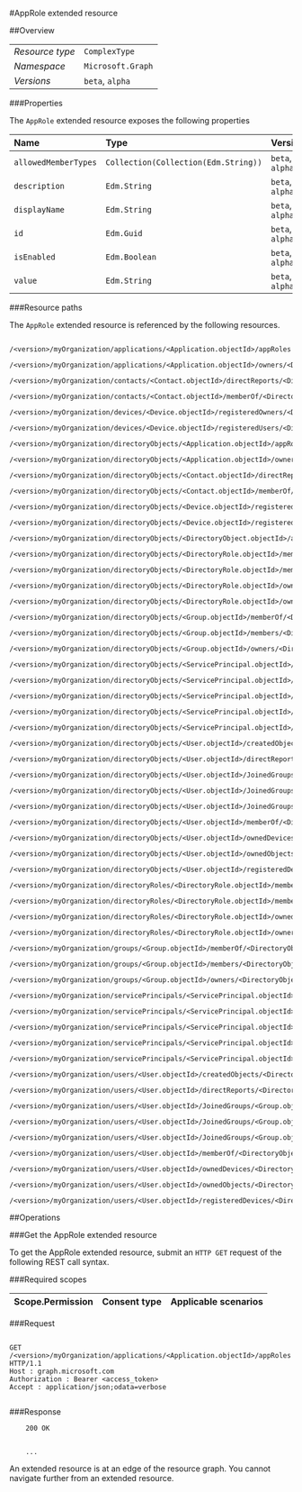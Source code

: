 #AppRole extended resource

 



##Overview

|  |  | 
| :-- | :-- | 
| _Resource type_ | `ComplexType` | 
| _Namespace_ | `Microsoft.Graph` | 
| _Versions_ | `beta`, `alpha` | 


###Properties

The `AppRole` extended resource exposes the following properties 

| Name | Type | Versions | Nullable | Unicode | Comments | 
| :-- | :-- | :-- | :-- | :-- | :-- | 
| `allowedMemberTypes` | `Collection(Collection(Edm.String))` | `beta`, `alpha` | `false` | `false` |  | 
| `description` | `Edm.String` | `beta`, `alpha` | `true` | `false` |  | 
| `displayName` | `Edm.String` | `beta`, `alpha` | `true` | `false` |  | 
| `id` | `Edm.Guid` | `beta`, `alpha` | `false` | `n/a` |  | 
| `isEnabled` | `Edm.Boolean` | `beta`, `alpha` | `false` | `n/a` |  | 
| `value` | `Edm.String` | `beta`, `alpha` | `true` | `false` |  | 


###Resource paths

The `AppRole` extended resource is referenced by the following resources. 

```
	/<version>/myOrganization/applications/<Application.objectId>/appRoles
	/<version>/myOrganization/applications/<Application.objectId>/owners/<DirectoryObject.objectId>/appRoles
	/<version>/myOrganization/contacts/<Contact.objectId>/directReports/<DirectoryObject.objectId>/appRoles
	/<version>/myOrganization/contacts/<Contact.objectId>/memberOf/<DirectoryObject.objectId>/appRoles
	/<version>/myOrganization/devices/<Device.objectId>/registeredOwners/<DirectoryObject.objectId>/appRoles
	/<version>/myOrganization/devices/<Device.objectId>/registeredUsers/<DirectoryObject.objectId>/appRoles
	/<version>/myOrganization/directoryObjects/<Application.objectId>/appRoles
	/<version>/myOrganization/directoryObjects/<Application.objectId>/owners/<DirectoryObject.objectId>/appRoles
	/<version>/myOrganization/directoryObjects/<Contact.objectId>/directReports/<DirectoryObject.objectId>/appRoles
	/<version>/myOrganization/directoryObjects/<Contact.objectId>/memberOf/<DirectoryObject.objectId>/appRoles
	/<version>/myOrganization/directoryObjects/<Device.objectId>/registeredOwners/<DirectoryObject.objectId>/appRoles
	/<version>/myOrganization/directoryObjects/<Device.objectId>/registeredUsers/<DirectoryObject.objectId>/appRoles
	/<version>/myOrganization/directoryObjects/<DirectoryObject.objectId>/appRoles
	/<version>/myOrganization/directoryObjects/<DirectoryRole.objectId>/memberOf/<DirectoryObject.objectId>/appRoles
	/<version>/myOrganization/directoryObjects/<DirectoryRole.objectId>/members/<DirectoryObject.objectId>/appRoles
	/<version>/myOrganization/directoryObjects/<DirectoryRole.objectId>/ownedObjects/<DirectoryObject.objectId>/appRoles
	/<version>/myOrganization/directoryObjects/<DirectoryRole.objectId>/owners/<DirectoryObject.objectId>/appRoles
	/<version>/myOrganization/directoryObjects/<Group.objectId>/memberOf/<DirectoryObject.objectId>/appRoles
	/<version>/myOrganization/directoryObjects/<Group.objectId>/members/<DirectoryObject.objectId>/appRoles
	/<version>/myOrganization/directoryObjects/<Group.objectId>/owners/<DirectoryObject.objectId>/appRoles
	/<version>/myOrganization/directoryObjects/<ServicePrincipal.objectId>/appRoles
	/<version>/myOrganization/directoryObjects/<ServicePrincipal.objectId>/createdObjects/<DirectoryObject.objectId>/appRoles
	/<version>/myOrganization/directoryObjects/<ServicePrincipal.objectId>/memberOf/<DirectoryObject.objectId>/appRoles
	/<version>/myOrganization/directoryObjects/<ServicePrincipal.objectId>/ownedObjects/<DirectoryObject.objectId>/appRoles
	/<version>/myOrganization/directoryObjects/<ServicePrincipal.objectId>/owners/<DirectoryObject.objectId>/appRoles
	/<version>/myOrganization/directoryObjects/<User.objectId>/createdObjects/<DirectoryObject.objectId>/appRoles
	/<version>/myOrganization/directoryObjects/<User.objectId>/directReports/<DirectoryObject.objectId>/appRoles
	/<version>/myOrganization/directoryObjects/<User.objectId>/JoinedGroups/<Group.objectId>/memberOf/<DirectoryObject.objectId>/appRoles
	/<version>/myOrganization/directoryObjects/<User.objectId>/JoinedGroups/<Group.objectId>/members/<DirectoryObject.objectId>/appRoles
	/<version>/myOrganization/directoryObjects/<User.objectId>/JoinedGroups/<Group.objectId>/owners/<DirectoryObject.objectId>/appRoles
	/<version>/myOrganization/directoryObjects/<User.objectId>/memberOf/<DirectoryObject.objectId>/appRoles
	/<version>/myOrganization/directoryObjects/<User.objectId>/ownedDevices/<DirectoryObject.objectId>/appRoles
	/<version>/myOrganization/directoryObjects/<User.objectId>/ownedObjects/<DirectoryObject.objectId>/appRoles
	/<version>/myOrganization/directoryObjects/<User.objectId>/registeredDevices/<DirectoryObject.objectId>/appRoles
	/<version>/myOrganization/directoryRoles/<DirectoryRole.objectId>/memberOf/<DirectoryObject.objectId>/appRoles
	/<version>/myOrganization/directoryRoles/<DirectoryRole.objectId>/members/<DirectoryObject.objectId>/appRoles
	/<version>/myOrganization/directoryRoles/<DirectoryRole.objectId>/ownedObjects/<DirectoryObject.objectId>/appRoles
	/<version>/myOrganization/directoryRoles/<DirectoryRole.objectId>/owners/<DirectoryObject.objectId>/appRoles
	/<version>/myOrganization/groups/<Group.objectId>/memberOf/<DirectoryObject.objectId>/appRoles
	/<version>/myOrganization/groups/<Group.objectId>/members/<DirectoryObject.objectId>/appRoles
	/<version>/myOrganization/groups/<Group.objectId>/owners/<DirectoryObject.objectId>/appRoles
	/<version>/myOrganization/servicePrincipals/<ServicePrincipal.objectId>/appRoles
	/<version>/myOrganization/servicePrincipals/<ServicePrincipal.objectId>/createdObjects/<DirectoryObject.objectId>/appRoles
	/<version>/myOrganization/servicePrincipals/<ServicePrincipal.objectId>/memberOf/<DirectoryObject.objectId>/appRoles
	/<version>/myOrganization/servicePrincipals/<ServicePrincipal.objectId>/ownedObjects/<DirectoryObject.objectId>/appRoles
	/<version>/myOrganization/servicePrincipals/<ServicePrincipal.objectId>/owners/<DirectoryObject.objectId>/appRoles
	/<version>/myOrganization/users/<User.objectId>/createdObjects/<DirectoryObject.objectId>/appRoles
	/<version>/myOrganization/users/<User.objectId>/directReports/<DirectoryObject.objectId>/appRoles
	/<version>/myOrganization/users/<User.objectId>/JoinedGroups/<Group.objectId>/memberOf/<DirectoryObject.objectId>/appRoles
	/<version>/myOrganization/users/<User.objectId>/JoinedGroups/<Group.objectId>/members/<DirectoryObject.objectId>/appRoles
	/<version>/myOrganization/users/<User.objectId>/JoinedGroups/<Group.objectId>/owners/<DirectoryObject.objectId>/appRoles
	/<version>/myOrganization/users/<User.objectId>/memberOf/<DirectoryObject.objectId>/appRoles
	/<version>/myOrganization/users/<User.objectId>/ownedDevices/<DirectoryObject.objectId>/appRoles
	/<version>/myOrganization/users/<User.objectId>/ownedObjects/<DirectoryObject.objectId>/appRoles
	/<version>/myOrganization/users/<User.objectId>/registeredDevices/<DirectoryObject.objectId>/appRoles
```



##Operations

###Get the AppRole extended resource

To get the AppRole extended resource, submit an `HTTP GET` request of the following REST call syntax. 

###Required scopes

| Scope.Permission | Consent type | Applicable scenarios | 
| :-- | :-- | :-- | 
###Request

```
	
GET /<version>/myOrganization/applications/<Application.objectId>/appRoles HTTP/1.1
Host : graph.microsoft.com
Authorization : Bearer <access_token>
Accept : application/json;odata=verbose


```

###Response

```
	200 OK


	...
```

An extended resource is at an edge of the resource graph. You cannot navigate further from an extended resource. 



<!-- {
"type": "#page.annotation",
"tocPath": "ComplexType/AppRole",
"section": "documentation"
} -->
